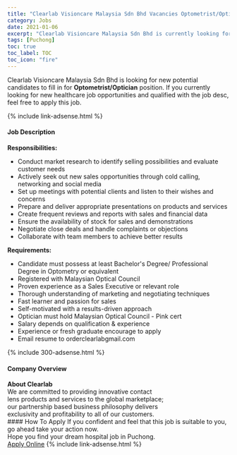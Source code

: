 ```yaml
---
title: "Clearlab Visioncare Malaysia Sdn Bhd Vacancies Optometrist/Optician" 
category: Jobs 
date: 2021-01-06 
excerpt: "Clearlab Visioncare Malaysia Sdn Bhd is currently looking for suitable person to fill in the Optometrist/Optician which positioned at Puchong" 
tags: [Puchong] 
toc: true 
toc_label: TOC 
toc_icon: "fire" 
--- 
```


<p>Clearlab Visioncare Malaysia Sdn Bhd is looking for new potential candidates to fill in for <b>Optometrist/Optician</b> position. If you currently looking for new healthcare job opportunities and qualified with the job desc, feel free to apply this job.
</p>{% include link-adsense.html %} 
<div><div><h4>Job Description</h4></div><div><div><span><div><div><strong>Responsibilities:</strong></div><ul><li>Conduct market research to identify selling possibilities and evaluate customer needs</li><li>Actively seek out new sales opportunities through cold calling, networking and social media</li><li>Set up meetings with potential clients and listen to their wishes and concerns</li><li>Prepare and deliver appropriate presentations on products and services</li><li>Create frequent reviews and reports with sales and financial data</li><li>Ensure the availability of stock for sales and demonstrations</li><li>Negotiate close deals and handle complaints or objections</li><li>Collaborate with team members to achieve better results</li></ul><div><strong>Requirements:</strong></div><ul><li>Candidate must possess at least Bachelor's Degree/ Professional Degree in Optometry or equivalent</li><li>Registered with Malaysian Optical Council</li><li>Proven experience as a Sales Executive or relevant role</li><li>Thorough understanding of marketing and negotiating techniques</li><li>Fast learner and passion for sales</li><li>Self-motivated with a results-driven approach</li><li>Optician must hold Malaysian Optical Council - Pink cert</li><li>Salary depends on qualification &amp; experience</li><li>Experience or fresh graduate encourage to apply</li><li>Email resume to orderclearlabgmail.com</li></ul></div></span></div></div></div> 
{% include 300-adsense.html %} 
<div><div><h4>Company Overview</h4></div><div><div><span><div><div>
<div><strong>About Clearlab</strong></div>
<div>We are committed to providing innovative contact</div>
<div>lens products and services to the global marketplace;</div>
<div>our partnership based business philosophy delivers</div>
<div>exclusivity and profitability to all of our customers.</div>
</div></div></span></div></div></div> 
#### How To Apply 
If you confident and feel that this job is suitable to you, go ahead take your action now. <br/> 
Hope you find your dream hospital job in Puchong. <br/> 
<a href="https://www.jobstreet.com.my/en/job/optometrist-optician-4439372?jobId=jobstreet-my-job-4439372&sectionRank=19&token=0~2ed4de36-65ef-499a-963c-6573040e4ef9&fr=SRP%20View%20In%20New%20Ta" class="btn btn--warning" target="_blank" rel="nofollow noopenner">Apply Online</a> 
{% include link-adsense.html %} 